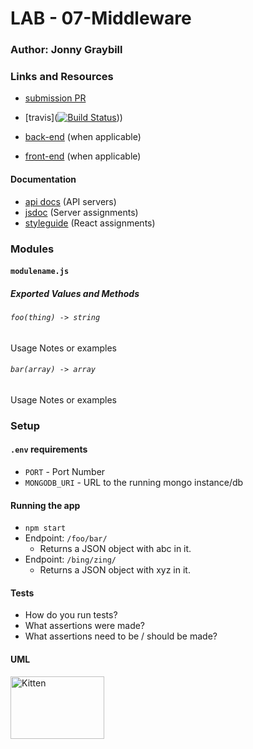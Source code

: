 # LAB - 07-Middleware

### Author: Jonny Graybill

### Links and Resources
* [submission PR](https://github.com/401-advanced-javascript-jonnygraybill/lab-07-middleware/pull/2) 

* [travis]([![Build Status](https://www.travis-ci.com/401-advanced-javascript-jonnygraybill/lab-07-middleware.svg?branch=master)](https://www.travis-ci.com/401-advanced-javascript-jonnygraybill/lab-07-middleware)))

* [back-end](http://xyz.com) (when applicable)
* [front-end](http://xyz.com) (when applicable)

#### Documentation
* [api docs](http://xyz.com) (API servers)
* [jsdoc](http://xyz.com) (Server assignments)
* [styleguide](http://xyz.com) (React assignments)

### Modules
#### `modulename.js`
##### Exported Values and Methods

###### `foo(thing) -> string`
Usage Notes or examples

###### `bar(array) -> array`
Usage Notes or examples

### Setup
#### `.env` requirements
* `PORT` - Port Number
* `MONGODB_URI` - URL to the running mongo instance/db

#### Running the app
* `npm start`
* Endpoint: `/foo/bar/`
  * Returns a JSON object with abc in it.
* Endpoint: `/bing/zing/`
  * Returns a JSON object with xyz in it.
  
#### Tests
* How do you run tests?
* What assertions were made?
* What assertions need to be / should be made?

#### UML
<img src="kitten.jpg" alt="Kitten" title="A cute kitten" width="150" height="100" />
